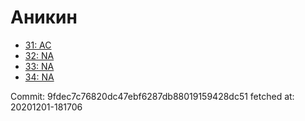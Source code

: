 # Аникин
- [31: AC](31.md)
- [32: NA](32.md)
- [33: NA](33.md)
- [34: NA](34.md)

Commit: 9fdec7c76820dc47ebf6287db88019159428dc51
 fetched at: 20201201-181706
